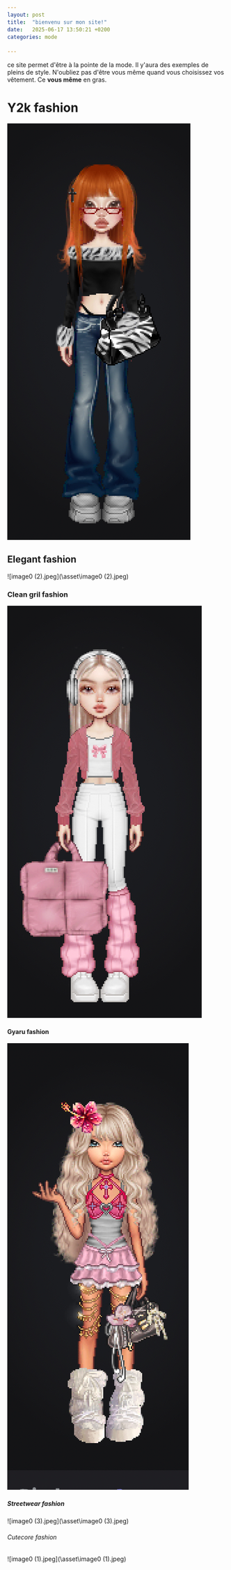 ```yaml
---
layout: post
title:  "bienvenu sur mon site!"
date:   2025-06-17 13:50:21 +0200
categories: mode

---
```

ce site permet d'être à la pointe de la mode. Il y'aura des exemples de pleins de style. N'oubliez pas d'être vous même quand vous choisissez vos vêtement.
Ce **vous même** en gras.

#  Y2k fashion
![image0.jpeg](/asset/image0.jpeg)
## Elegant fashion
![image0 (2).jpeg](\asset\image0 (2).jpeg)
###  Clean gril fashion
![image2.jpeg](\asset\image2.jpeg)
#### Gyaru fashion
![image1.jpeg](\asset\image1.jpeg)
#####  Streetwear fashion
![image0 (3).jpeg](\asset\image0 (3).jpeg)
###### Cutecore fashion
![image0 (1).jpeg](\asset\image0 (1).jpeg)